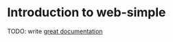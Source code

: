 # Introduction to web-simple

TODO: write [great documentation](http://jacobian.org/writing/what-to-write/)
